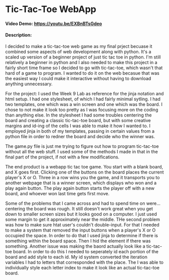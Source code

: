 # Tic-Tac-Toe WebApp
#### Video Demo:  https://youtu.be/EXBnBTsGdeo
#### Description:
I decided to make a tic-tac-toe web game as my final prject becuase it combined some aspects of web development along with python. It's a scaled up version of a beginner project of just tic tac toe in python. I'm still relatively a beginner in python and I also needed to make this project in a fairly short time frame so I decided to go with tic-tac-toe, which wasn't that hard of a game to program. I wanted to do it on the web becasue that was the easiest way I could make it interactive without having to download anything unnecessary.

For the project: I used the Week 9 Lab as reference for the jinja notation and html setup. I had one stylesheet, of which I had fairly minimal sytling. I had two templates, one which was a win screen and one which was the board. I chose to not make it look too pretty as I was focusing more on the coding than anything else. In the stylesheet I had some troubles centering the board and creating a classic tic-tac-toe board, but with some creative margins and id-ing of the cells I was able to make it how I wanted to. I employed jinja in both of my templates, passing in certain values from a python file in order to redner the board and decide who the winner was.

The game.py file is just me trying to figure out how to program tic-tac-toe without all the web stuff. I used some of the methods I made in that in the final part of the project, if not with a few modifications.

The end product is a webapp tic tac toe game. You start with a blank board, and X goes first. Clicking one of the buttons on the board places the current player's X or O. Three in a row wins you the game, and it transports you to another webpage that is a winner screen, which displays who won and a play again button. The play again button starts the player off with a new board, and whoever won last time gets first move.

Some of the problems that I came across and had to spend time on were... centering the board was rough. It still doesn't work great when you get down to smaller screen sizes but it looks good on a computer. I just used some margin to get it approximately near the middle. THe second problem was how to make sure htat user's couldn't double-input. For that I needed to make a system that removed the input buttons when a player's X or O occupied the space. In order to do that I used jinja to determine if there is something within the board space. Then I hid the element if there was something. Another issue was making the baord actually look like a tic-tac-toe board. In order to do this I needed to seperately id each portion of the board and add style to each id. My id system converted the iteration variables I had to letters that corresponded with the place. The I was able to individually style each letter index to make it look like an actual tic-tac-toe board. 
